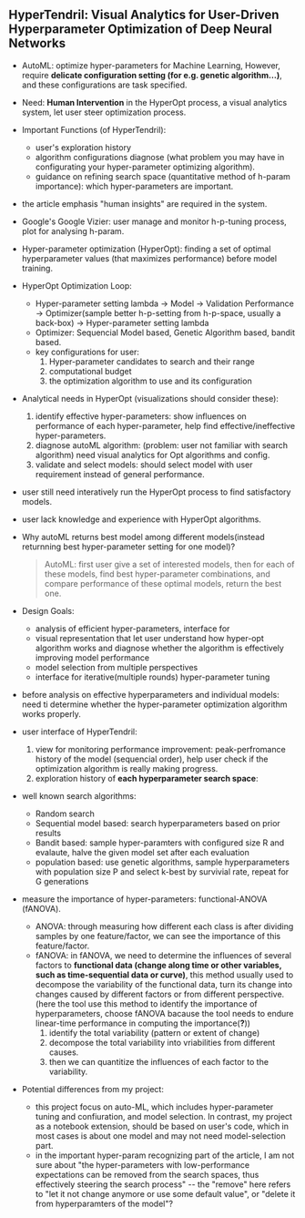 ## HyperTendril: Visual Analytics for User-Driven Hyperparameter Optimization of Deep Neural Networks

- AutoML: optimize hyper-parameters for Machine Learning, However, require __delicate configuration setting (for e.g. genetic algorithm...)__, and these configurations are task specified. 

- Need: __Human Intervention__ in the HyperOpt process, a visual analytics system, let user steer optimization process.

- Important Functions (of HyperTendril): 
    - user's exploration history
    - algorithm configurations diagnose (what problem you may have in configurating your hyper-parameter optimizing algorithm).
    - guidance on refining search space (quantitative method of h-param importance): which hyper-parameters are important.

- the article emphasis "human insights" are required in the system.

- Google's Google Vizier: user manage and monitor h-p-tuning process, plot for analysing h-param.

- Hyper-parameter optimization (HyperOpt): finding a set of optimal hyperparameter values (that maximizes performance) before model training.

- HyperOpt Optimization Loop: 
    - Hyper-parameter setting lambda -> Model -> Validation Performance -> Optimizer(sample better h-p-setting from h-p-space, usually a back-box) -> Hyper-parameter setting lambda
    - Optimizer: Sequencial Model based, Genetic Algorithm based, bandit based.
    - key configurations for user: 
        1. Hyper-parameter candidates to search and their range
        2. computational budget
        3. the optimization algorithm to use and its configuration
    
- Analytical needs in HyperOpt (visualizations should consider these): 
    1. identify effective hyper-parameters: show influences on performance of each hyper-parameter, help find effective/ineffective hyper-parameters.
    2. diagnose autoML algorithm: (problem: user not familiar with search algorithm) need visual analytics for Opt algorithms and config.
    3. validate and select models: should select model with user requirement instead of general performance.

- user still need interatively run the HyperOpt process to find satisfactory models.

- user lack knowledge and experience with HyperOpt algorithms.

- Why autoML returns best model among different models(instead returnning best hyper-parameter setting for one model)?
    > AutoML: first user give a set of interested models, then for each of these models, find best hyper-parameter combinations, and compare performance of these optimal models, return the best one.

- Design Goals:
    - analysis of efficient hyper-parameters, interface for 
    - visual representation that let user understand how hyper-opt algorithm works and diagnose whether the algorithm is effectively improving model performance
    - model selection from multiple perspectives
    - interface for iterative(multiple rounds) hyper-parameter tuning

- before analysis on effective hyperparameters and individual models: need ti determine whether the hyper-parameter optimization algorithm works properly.

- user interface of HyperTendril: 
    1. view for monitoring performance improvement: peak-perfromance history of the model (sequencial order), help user check if the optimization algorithm is really making progress.
    2. exploration history of __each hyperparameter search space__: 

- well known search algorithms:
    - Random search
    - Sequential model based: search hyperparameters based on prior results
    - Bandit based: sample hyper-paramters with configured size R and evalaute, halve the given model set after each evaluation
    - population based: use genetic algorithms, sample hyperparameters with population size P and select k-best by survivial rate, repeat for G generations

- measure the importance of hyper-parameters: functional-ANOVA (fANOVA).
    - ANOVA: through measuring how different each class is after dividing samples by one feature/factor, we can see the importance of this feature/factor.
    - fANOVA: in fANOVA, we need to determine the influences of several factors to __functional data (change along time or other variables, such as time-sequential data or curve)__, this method usually used to decompose the variability of the functional data, turn its change into changes caused by different factors or from different perspective. (here the tool use this method to identify the importance of hyperparameters, choose fANOVA bacause the tool needs to endure linear-time performance in computing the importance(__?__)) 
        1. identify the total variability (pattern or extent of change)
        2. decompose the total variability into vriabilities from different causes. 
        3. then we can quantitize the influences of each factor to the variability.  
        

- Potential differences from my project:
    - this project focus on auto-ML, which includes hyper-parameter tuning and confiuration, and model selection. In contrast, my project as a notebook extension, should be based on user's code, which in most cases is about one model and may not need model-selection part.
    - in the important hyper-param recognizing part of the article, I am not sure about "the hyper-parameters with low-performance expectations can be removed from the search spaces, thus effectively steering the search process" -- the "remove" here refers to "let it not change anymore or use some default value", or "delete it from hyperparamters of the model"? 

